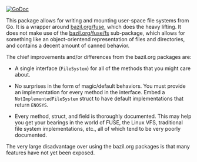 [![GoDoc](https://godoc.org/github.com/jacobsa/ogletest?status.svg)](https://godoc.org/github.com/jacobsa/fuse)

This package allows for writing and mounting user-space file systems from Go. It
is a wrapper around [bazil.org/fuse][bazil], which does the heavy lifting. It
does not make use of the [bazil.org/fuse/fs][bazil-fs] sub-package, which allows
for something like an object-orientend representation of files and directories,
and contains a decent amount of canned behavior.

The chief improvements and/or differences from the bazil.org packages are:

 *  A single interface (`FileSystem`) for all of the methods that you might care
    about.

 *  No surprises in the form of magic/default behaviors. You must provide an
    implementation for every method in the interface. Embed a
    `NotImplementedFileSystem` struct to have default implementations that
    return `ENOSYS`.

 *  Every method, struct, and field is thoroughly documented. This may help you
    get your bearings in the world of FUSE, the Linux VFS, traditional file
    system implementations, etc., all of which tend to be very poorly
    documented.

The very large disadvantage over using the bazil.org packages is that many
features have not yet been exposed.

[bazil]: http://godoc.org/bazil.org/fuse
[bazil-fs]: http://godoc.org/bazil.org/fuse/fs
